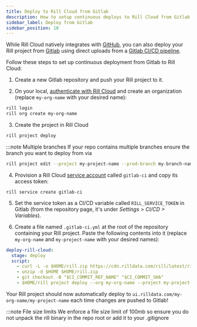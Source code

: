 ```yaml
---
title: Deploy to Rill Cloud from Gitlab
description: How to setup continuous deploys to Rill Cloud from Gitlab
sidebar_label: Deploy from Gitlab
sidebar_position: 10
---
```


While Rill Cloud natively integrates with [GitHub](https://github.com), you can also deploy your Rill project from [Gitlab](https://about.gitlab.com/) using direct uploads from a [Gitlab CI/CD pipeline](https://docs.gitlab.com/ee/ci/quick_start/).

Follow these steps to set up continuous deployment from Gitlab to Rill Cloud:

1. Create a new Gitlab repository and push your Rill project to it.

2. On your local, [authenticate with Rill Cloud](/manage/user-management#logging-into-rill-cloud) and create an organization (replace `my-org-name` with your desired name):
```bash
rill login
rill org create my-org-name
```

3. Create the project in Rill Cloud
```bash
rill project deploy
```

:::note Multiple branches
If your repo contains multiple branches ensure the branch you want to deploy from via
```bash
rill project edit --project my-project-name --prod-branch my-branch-name
```

4. Provision a Rill Cloud [service account](/reference/cli/service/create.md) called `gitlab-ci` and copy its access token:
```
rill service create gitlab-ci
```

5. Set the service token as a CI/CD variable called `RILL_SERVICE_TOKEN` in Gitlab (from the repository page, it's under _Settings > CI/CD > Variables_).

6. Create a file named `.gitlab-ci.yml` at the root of the repository containing your Rill project. Paste the following contents into it (replace `my-org-name` and `my-project-name` with your desired names):
```yaml
deploy-rill-cloud:
  stage: deploy
  script: 
    - curl -L -o $HOME/rill.zip https://cdn.rilldata.com/rill/latest/rill_linux_amd64.zip 
    - unzip -d $HOME $HOME/rill.zip 
    - git checkout -B "$CI_COMMIT_REF_NAME" "$CI_COMMIT_SHA"
    - $HOME/rill project deploy --org my-org-name --project my-project-name --interactive=false --api-token $RILL_SERVICE_TOKEN
```

Your Rill project should now automatically deploy to `ui.rilldata.com/my-org-name/my-project-name` each time changes are pushed to Gitlab!

:::note File size limits
We enforce a file size limit of 100mb so ensure you do not unpack the rill binary in the repo root or add it to your .gitignore

